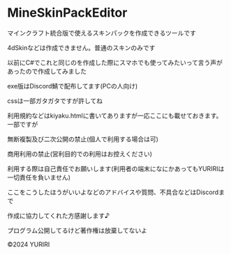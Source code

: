 # MineSkinPackEditor

マインクラフト統合版で使えるスキンパックを作成できるツールです

4dSkinなどは作成できません。普通のスキンのみです

以前にC#でこれと同じのを作成した際にスマホでも使ってみたいって言う声があったので作成してみました

exe版はDiscord鯖で配布してます(PCの人向け)

cssは一部ガタガタですが許してね

利用規約などはkiyaku.htmlに書いてありますが一応ここにも載せておきます。一部ですが

無断複製及び二次公開の禁止(個人で利用する場合は可)

商用利用の禁止(営利目的での利用はお控えください)

利用する際は自己責任でお願いします(利用者の端末になにかあってもYURIRIは一切責任を負いません)

ここをこうしたほうがいいよなどのアドバイスや質問、不具合などはDiscordまで

作成に協力してくれた方感謝します♪

プログラム公開してるけど著作権は放棄してないよ

©2024 YURIRI
